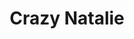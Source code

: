 ---
layout: item
raw_url: https://prdwebappstorage.blob.core.windows.net/kansaspattons/images/gallery-2009-10-18/photo00732.jpg
thumb_url: https://prdwebappstorage.blob.core.windows.net/kansaspattons/images/gallery-2009-10-18/thumb_photo00732.jpg
index: 13
title: Crazy Natalie
---